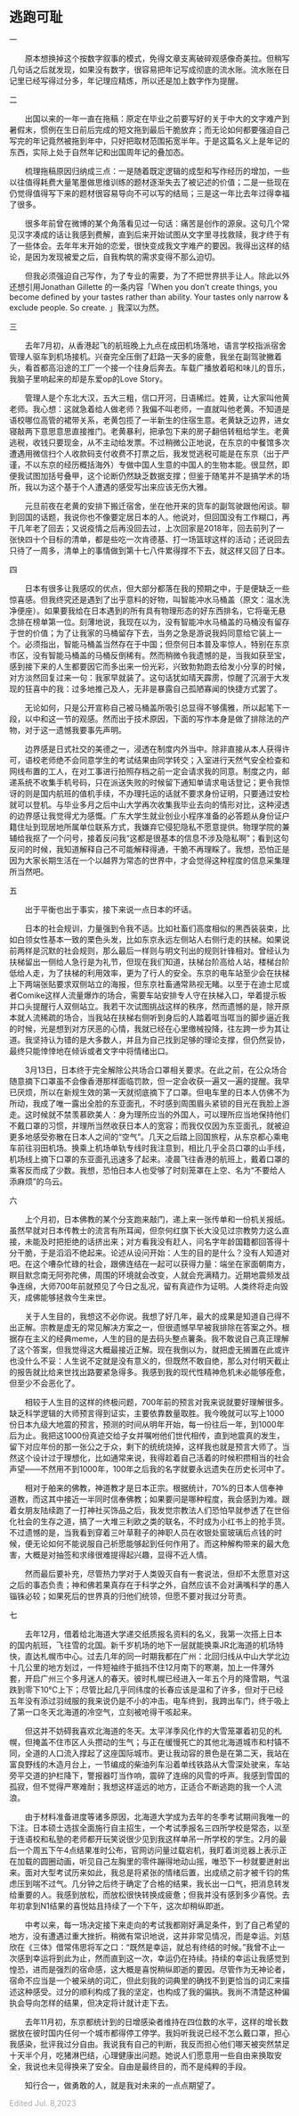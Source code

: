 **<font size=5>逃跑可耻</font>**

一

&emsp;&emsp;原本想换掉这个按数字叙事的模式，免得文章支离破碎观感像奇美拉。但稍写几句话之后就发现，如果没有数字，很容易把年记写成彻底的流水账。流水账在日记里已经写得过分多，年记理应精炼，所以还是加上数字作为提醒。

二

&emsp;&emsp;出国以来的一年一直在拖稿：原定在毕业之前要写好的关于中大的文字难产到暑假末，惯例在生日前后完成的短文拖到最后干脆放弃；而无论如何都要强迫自己写完的年记竟然被拖到年中，只好把取材范围拓宽半年。于是这篇名义上是年记的东西，实际上处于自然年记和出国周年记的叠加态。

&emsp;&emsp;梳理拖稿原因归纳成三点：一是随着既定逻辑的成型和写作经历的增加，一些以往值得耗费大量笔墨做思维训练的题材逐渐失去了被记述的价值；二是一些现在仍觉得值得写下来的题材很容易导向不可以写的结局；三是这一年比去年过得幸福了很多。

&emsp;&emsp;很多年前曾在微博的某个角落看见过一句话：痛苦是创作的源泉。这句几个常见汉字凑成的话让我感到费解，直到后来开始试图从文字里寻找救赎，我才终于有了一些体会。去年年末开始的恋爱，很快变成我文字难产的要因。我得出这样的结论，是因为发现被爱之后，自我构筑的需求变得不那么迫切。

&emsp;&emsp;但我必须强迫自己写作，为了专业的需要，为了不把世界拱手让人。除此以外还想引用Jonathan Gillette 的一条内容「When you don’t create things, you become defined by your tastes rather than ability. Your tastes only narrow & exclude people. So create. 」我深以为然。

三

&emsp;&emsp;去年7月初，从香港起飞的航班晚上九点在成田机场落地，语言学校指派宿舍管理人驱车到机场接机。兴奋完全压倒了赶路一天多的疲惫，我坐在副驾驶撇着头，看首都高沿途的工厂一个接一个往身后奔去。车载广播放着昭和味儿的音乐，我脑子里响起来的却是东爱op的Love Story。

&emsp;&emsp;管理人是个东北大汉，五大三粗，信口开河，日语稀烂。姓黄，让大家叫他黄老师。我心想：这就急着给人做老师？我偏不叫老师，一直就叫他老黄。不知道是语校哪位高管的裙带关系，老黄包揽了一半新生的住宿生意。老黄缺乏边界，进女寝敲两下意思意思直接推门。老黄暴利，把承包下来的房子翻倍转租给学生。老黄逃税，收钱只要现金，从不主动给发票。不过稍微公正地说，在东京的中餐馆多次遭遇用微信扫个人收款码支付收费不打票之后，我发觉逃税可能是在东京（出于严谨，不以东京的经历概括海外）专做中国人生意的中国人的生物本能。很显然，即便我试图加括号叠甲，这个论断仍然缺乏数据支撑；但鉴于随笔并不是搞学术的场所，我以为这个基于个人遭遇的感受写出来应该无伤大雅。

&emsp;&emsp;元旦前夜在老黄的安排下搬迁宿舍，坐在他开来的货车的副驾驶跟他闲谈。聊到回国的话题，我说你也不像要定居日本的人。他说对，但回国没有工作糊口，再干几年老了回去；又说疫情之后再没回去过，上次回家是2018年，回去前列了一张快四十个目标的清单，都是些吃一次肯德基、打一场篮球这样的活动；还说回去只待了一周多，清单上的事情做到第十七八件累得撑不下去，就这样又回了日本。

四

&emsp;&emsp;日本有很多让我感叹的优点，但大部分都落在我的预期之中，于是便缺乏一些惊喜感。但我终究还是遇到了出乎意料的好物，叫智能冲水马桶盖（原文：温水洗净便座）。如果要我给在日本遇到的所有具有物理形态的好东西排名，它将毫无悬念排在榜单第一位。刻薄地说，我现在以为，没有智能冲水马桶盖的马桶没有留存于世的价值；为了让我家的马桶留存下去，当务之急是游说我妈同意给它装上一个。必须指出，智能马桶盖当然存在于中国；但奈何日本普及率惊人，特别在东京市区，没有智能马桶盖的马桶反倒稀有。然而稍微令我遗憾的是，当我如获至宝，感到接下来的人生都要因它而多出来一份光彩，兴致勃勃跑去给发小分享的时候，对方淡然回复过来一句：我家早就装了。这句话犹如晴天霹雳，惊醒了沉溺于大发现的狂喜中的我：过多地推己及人，无非是暴露自己孤陋寡闻的快捷方式罢了。

&emsp;&emsp;无论如何，只是公开宣称自己被马桶盖所吸引总显得不够儒雅，所以起笔下一段，以中和这一节的观感。然而出于技术原因，下面的写作本身是做了排除法的产物，对于这一遗憾我要事先声明。

&emsp;&emsp;边界感是日式社交的美德之一，浸透在制度内外当中。除非直接从本人获得许可，语校老师绝不会同意学生的考试结果由同学转交；入室进行天然气安全检查和网线布置的工人，在对工事进行拍照存档之前一定会请求我的同意。制度之内，邮递系统不收集手机号码，只在派送失败的时候留下通知单请求电话登记；更令我惊讶的则是国内航班的值机手续，不办理托运的话就不要求身份证明，只要通过安检就可以登机。与毕业多月之后中山大学再次收集我毕业去向的情形对比，这种浸透的边界感让我觉得尤为感慨。广东大学生就业创业小程序准备的必答题从身份证户籍住址到现居地所属单位联系方式，我嫌弃它侵犯隐私不愿意提供。物理学院的兼辅给我抠了一个问号，接着反问我“这都是很基本的信息不涉及隐私啊”；看到这句反问的时候，我知道解释自己不可能解释得通，干脆不再理睬了。我想，恐怕正是因为大家长期生活在一个以越界为常态的世界中，才会觉得这种程度的信息采集理所当然吧。

五

&emsp;&emsp;出于平衡也出于事实，接下来说一点日本的坏话。

&emsp;&emsp;日本的社会规训，力量强到令我不适。比如社畜们高度相似的黑西装装束，比如白领女性基本一致的栗色头发，比如东京永远左侧站人右侧行走的扶梯。如果说前两样是沉默的社会规则，那么最后一样则与明文刊出的规则针锋相对。曾经认为扶梯留出一侧给人急行是为礼节，但现在我们知道，扶梯台阶高给人站，楼梯台阶低给人走，为了扶梯的利用效率，更为了行人的安全。东京的电车站至少会在扶梯上下两端张贴要求双侧站立的海报，但东京社畜通常熟视无睹。以至于在迪士尼或者Comike这样人流量爆炸的场合，需要车站安排专人守在扶梯入口，举着提示板并口头提醒行人双侧站立。我若干次试图挑战这样的秩序，然而遗憾的是，除开原本就人流稀疏的场合，当我站在扶梯右侧听到身后的人踏着哐当哐当的脚步逼近我的时候，光是想到对方厌恶的心情，我就已经在心里缴械投降，往左跨一步为其让道。我坚持认为错的是大多数人，并且为自己找到足够的理论支撑，但仍然妥协，最终只能悻悻地在倾诉或者文字中将情绪出口。

&emsp;&emsp;3月13日，日本终于完全解除公共场合口罩相关要求。在此之前，在公众场合随意摘下口罩虽不会像香港那样面临罚款，但一定会收获一遍又一遍的提醒。我早已厌烦，所以在新规生效的第一天就彻底摘下了口罩。但电车里的日本人仿佛不为所动，我成了唯一露出全脸的东亚面孔，不时感到周围眉头紧锁的目光在我脸上游走。这时候就不禁羡慕欧美人：身为理所应当的外国人，可以理所应当地保持他们不戴口罩的习惯，并理所当然收获日本人的宽容；而我仅仅因为东亚面孔，就被迫更多地感受弥散在日本人之间的“空气”。几天之后踏上回国旅程，从东京都心乘电车前往羽田机场。换乘上机场单轨专线时我注意到，相比几乎全员口罩的山手线，机场线上摘下口罩的东亚面孔迅速多了起来。凌晨飞往香港的航班上，戴着口罩的乘客反而成了少数。我想，恐怕日本人也受够了时刻笼罩在上空、名为“不要给人添麻烦”的乌云。

六

&emsp;&emsp;上个月初，日本佛教的某个分支跑来敲门，递上来一张传单和一份机关报纸。虽然早就对日本传教士的流言有所耳闻，但奈何红旗下长大没见过宗教势力这么直接，未能及时把拒绝的话挤出来；对方看我没有赶人，问名字年龄国籍都回答得十分干脆，于是滔滔不绝起来。论述从设问开始：人生的目的是什么？没有人知道对吧。在这个嘈杂忙碌的社会，跟佛连结在一起可以获得力量：端坐在家面朝南方，瞑目默念南无阿弥陀佛，周围的环境就会改变，人就会充满精力。近期地震频发战争连绵，大师700年前就预见了今日之乱况，留有真迹作为证明。人类终将走向毁灭，成佛能够拯救今生来世。

&emsp;&emsp;关于人生目的，我想这不必你说。我想了好几年，最大的成果是知道自己得不出正解。宗教是虚无的常见解决方案之一，但很遗憾早早被我排除在答案之外。根据存在主义的经典meme，人生的目的是去码头整点薯条。我不敢说自己真正理解了这个答案，但我觉得这大概最接近正解。现在我倒以为，就把虚无搁置在此或许也没什么不妥：人生说不定就是没有意义的，但既然不敢自绝，那么对付明天截止的报告就比给来世找出路要紧急得多。我感到我的现代性精神危机未必能够痊愈，但至少不会恶化了。

&emsp;&emsp;相较于人生目的这样的终极问题，700年前的预言对我来说就要好理解很多。缺乏科学逻辑的大师预言得到证实，主要依靠数量取胜。我今晚就可以写上1000份日本九级大地震的预言，预测的时间从明年开始，每一份往后一年，到1000年后为止。我把这1000份真迹交给子女并嘱咐他们世代相传，直到地震真的发生，留下对应年份的那一张公之于众，剩下的统统烧掉，这样我也就是预言大师了。当然这个设计过于理想化，比如通常来说，我得趁着自己活着的时候积攒相当的社会声望——不然用不到1000年，100年之后我的名字就要永远遗失在历史长河中了。

&emsp;&emsp;相对于舶来的佛教，神道教才是日本正宗。根据统计，70%的日本人信奉神道教，而这其中接近一半同时信奉佛教；如果要问是哪种程度，我会感到为难。跟着女朋友陆续跑了一打神社买饰品之后，我发觉宗教法人们恐怕早就参透了在世俗化社会的生存之道，搞了一大堆三利欧之类的联名，不时成为小红书上的抢手货。不过遗憾的是，当我看到穿着三叶草鞋子的神职人员在收银处窗玻璃后点钱的时候，便无论如何不能说服自己祈愿能够起到任何作用了。而这种解构带来的最大危害，大概是对抽签和求缘很难提得起兴趣，显得不近人情。

&emsp;&emsp;然而最后要补充，尽管热力学对于人类毁灭自有一套说法，但却不太愿意对这之后的事态负责；神和佛若果真存在于科学之外，自然应该不会对满嘴科学的愚人锱铢必较；如果死后的世界真的归他们统领，但愿不要对我过分苛责。

七

&emsp;&emsp;去年12月，借着给北海道大学递交纸质报名资料的名义，我第一次搭上日本的国内航班，飞往雪的北国。新千岁机场的地下一层就能换乘JR北海道的机场特快，直达札幌市中心。过去几年的同一时期我都在广州：北回归线从中山大学北边十几公里的地方划过，一件短袖终于抵挡不住12月南下的寒潮，加上一件薄外套，开启广州三个多月迷人的春天。彼时札幌已经进入一年五个月的降雪期，气温跌到零下10℃上下；尽管比起几乎同纬度的长春应该是温和了许多，但对于已经五年没有添过羽绒服的我来说仍是不小的冲击。电车终到，我跨出车门，终于吸上了第一口冬天北海道的冷空气，立刻被呛得干咳起来。

&emsp;&emsp;但这并不妨碍我喜欢北海道的冬天。太平洋季风化作的大雪笼罩着初见的札幌，但掩盖不住市区人头攒动的生气；与正在缓慢死亡的其他北海道城市和村镇不同，全道的人口流入撑起了这座国际城市。更让我动容的景色是在第二天，我站在富良野线的木造月台上，一节编成的柴油列车沿着单线铁路从大雪深处驶来，车站旁平交道的护栏降下，警报器叮当作响，震碎了连绵的风雪的呼声。我感到雪国的孤寂，但不觉得严寒难耐；我想这样遥远的地方，正适合不断逃跑的我一个人流浪。

&emsp;&emsp;由于材料准备进度等诸多原因，北海道大学成为去年的冬季考试期间我唯一的下注。日本硕士选拔全面施行自主招生，一个考试季报名三四所学校是常态，以至于连语校和私塾的老师都开玩笑说很少见到我这样单吊一所学校的学生。2月的最后一个周五下午4点结果准时公布，官网访问量过载宕机，我盯着浏览器上表示正在加载的圆圈动画，听见自己左胸里的零件蹦得地动山摇，唯恐下一秒就要迸射出来。面对大型考试历来如此，我总是将紧张的情绪后置，出成绩之前才被千钧的焦虑压到喘不过气。几分钟之后终于确定了合格的结果，我长出一口气，把消息转发给重要的人。我感到放松，而放松很快转换成疲惫；但我并没有感到多少喜悦。去年初拿到N1结果的喜悦姑且持续了一个下午，这次却稍纵即逝。

&emsp;&emsp;中考以来，每一场决定接下来走向的考试我都刚好满足条件，到了自己希望的地方，没有遭遇过重大挫折。稍微有常识地说，这并非常见情况，而是幸运。刘慈欣在《三体》借常伟思将军之口：“既然是幸运，就总有终结的时候。”我曾不止一次感到幸运将到此为止，然而直到这一次，幸运仍在持续。持续的幸运让我感觉到惶恐，进而是强烈的宿命感，这大概是喜悦稍纵即逝的要因。尽管作为无神论者，宿命不应当是一个被采纳的词汇，但此刻我的词典里的确找不到更恰当的词汇来描述这种感受。过分的顺利构成了我的坚定，也构成了我的偏执。我尚不清楚这种偏执会导向怎样的结果，但决定将计就计走下去。

&emsp;&emsp;去年11月初，东京都统计到的日增感染者维持在四位数的水平，这样的增长数据放在彼时国内任何一个城市都得停工停学。我妈听我说已经不怎么戴口罩，担心我感染，批评我过分自由。我说我有自己的判断，我反而担心他们哪天被突然禁足十天半个月，吃猪淋巴结，心理健康出问题。她说人们愿意用一些自由来换取安全，我说也未见得换来了安全。自由是最终目的，而不是纯粹的手段。

&emsp;&emsp;知行合一，做勇敢的人，就是我对未来的一点点期望了。

<font color=DarkGray>Edited Jul. 8,2023</font>
